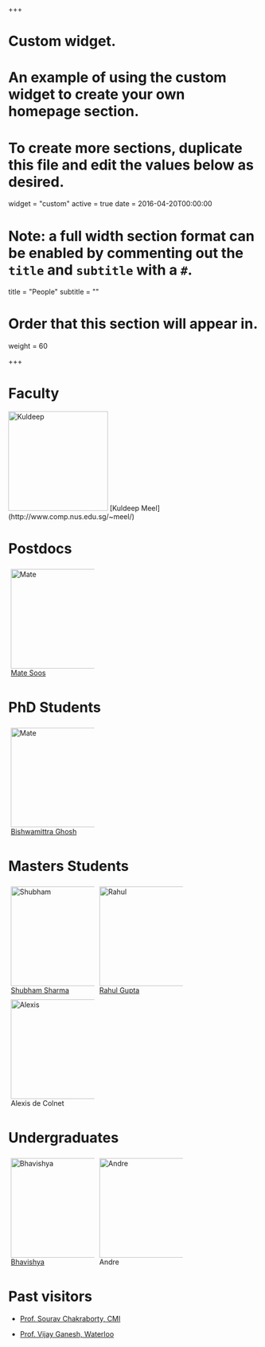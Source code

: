 +++
# Custom widget.
# An example of using the custom widget to create your own homepage section.
# To create more sections, duplicate this file and edit the values below as desired.
widget = "custom"
active = true
date = 2016-04-20T00:00:00

# Note: a full width section format can be enabled by commenting out the `title` and `subtitle` with a `#`.
title = "People"
subtitle = ""

# Order that this section will appear in.
weight = 60

+++

# **Faculty**
 <img src="/img/Kuldeep.jpg" alt="Kuldeep" style="width: 200px;"/>
 [Kuldeep Meel](http://www.comp.nus.edu.sg/~meel/)

# **Postdocs** 
 
<html>

<style>
body
.column {
  float: left;
  width: 33.33%;
  padding: 5px;
}

/* Clear floats after image containers */
.row::after {
  content: "";
  clear: both;
  display: table;
}
</style>
<body>
<div class="row">

<div class="column">
<img src="/img/Mate.jpg" alt="Mate" style="width: 200px;"/>
<a href=http://www.msoos.org> Mate Soos  </a>
</div>
</div>

# **PhD Students**


<style>
body
.column {
  float: left;
  width: 33.33%;
  padding: 5px;
}

/* Clear floats after image containers */
.row::after {
  content: "";
  clear: both;
  display: table;
}
</style>
<body>
<div class="row">

<div class="column">
<img src="/img/bGhosh.jpg" alt="Mate" style="width: 200px; height: 200px"/>
<a href=https://sites.google.com/view/bishwamittra-ghosh> Bishwamittra Ghosh </a>
</div>
</div>

# **Masters Students**



<style>
<body>
.column {
  float: left;
  width: 33.33%;
  padding: 5px;
}

/* Clear floats after image containers */
.row::after {
  content: "";
  clear: both;
  display: table;
}
</style>
<body>
<div class="row">

<div class="column">
<img src="/img/Shubham.jpg" alt="Shubham" style="width: 200px; height: 200px"/>
<a href=http://home.iitk.ac.in/~smsharma/> Shubham Sharma  </a>
</div>
<div class="column">
<img src="/img/Rahul.jpg" alt="Rahul" style="width: 200px;"/>
<a href=http://home.iitk.ac.in/~grahul/> Rahul Gupta  </a>
</div>
<div class="column">
<img src="/img/Alexis.jpg" alt="Alexis" style="width: 200px; height: 200px"/>
Alexis de Colnet 
</div>
</div>

# **Undergraduates**

</body>
<style>
.column {
  float: left;
  width: 33.33%;
  padding: 5px;
}

/* Clear floats after image containers */
.row::after {
  content: "";
  clear: both;
  display: table;
}
</style>
<div class="row">

<div class="column">
<img src="/img/Bhavishya.png" alt="Bhavishya" style="width: 200px; height: 200px"/>
<a href=http://home.iitk.ac.in/~bhavish/ > Bhavishya </a>
</div>

<div class="column">
<img src="/img/Andre.jpg" alt="Andre" style="width: 200px; height: 200px"/>
<a> Andre </a>
</div>

</div>
</body>

# **Past visitors**
- [Prof. Sourav Chakraborty, CMI](http://www.cmi.ac.in/~sourav/)

- [Prof. Vijay Ganesh, Waterloo](https://ece.uwaterloo.ca/~vganesh/)



